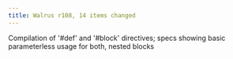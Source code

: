 ```yaml
---
title: Walrus r108, 14 items changed
---
```


Compilation of '\#def' and '\#block' directives; specs showing basic parameterless usage for both, nested blocks
